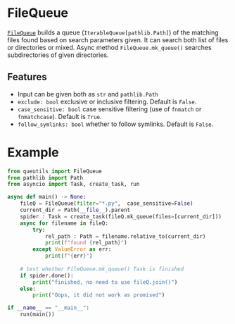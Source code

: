 # FileQueue

[`FileQueue`](docs/filequeue.md) builds a queue (`IterableQueue[pathlib.Path]`) of the matching files found based on search parameters given. It can search both list of files or directories or mixed. Async method `FileQueue.mk_queue()` searches subdirectories of given directories.  

## Features

- Input can be given both as `str` and `pathlib.Path`
- `exclude: bool` exclusive or  inclusive filtering. Default is `False`.
- `case_sensitive: bool` case sensitive filtering (use of `fnmatch` or `fnmatchcase`). Default is `True`.
- `follow_symlinks: bool` whether to follow symlinks. Default is `False`.


# Example

```python
from queutils import FileQueue
from pathlib import Path
from asyncio import Task, create_task, run

async def main() -> None:
    fileQ = FileQueue(filter="*.py",  case_sensitive=False)
    current_dir = Path(__file__).parent
    spider : Task = create_task(fileQ.mk_queue(files=[current_dir]))
    async for filename in fileQ:
        try:
            rel_path : Path = filename.relative_to(current_dir)
            print(f"found {rel_path}")
        except ValueError as err:
            print(f"{err}")
    
    # test whether FileQueue.mk_queue() Task is finished
    if spider.done():
        print("finished, no need to use fileQ.join()")
    else:
        print("Oops, it did not work as promised")

if __name__ == "__main__":
    run(main())
```